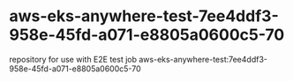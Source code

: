 # aws-eks-anywhere-test-7ee4ddf3-958e-45fd-a071-e8805a0600c5-70
repository for use with E2E test job aws-eks-anywhere-test:7ee4ddf3-958e-45fd-a071-e8805a0600c5-70
